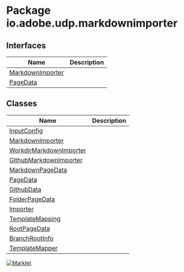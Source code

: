 # Package io.adobe.udp.markdownimporter

## Interfaces
| Name | Description |
| --- | --- |
| [MarkdownImporter](MarkdownImporter.html) |  |
| [PageData](PageData.html) |  |

## Classes
| Name | Description |
| --- | --- |
| [InputConfig](InputConfig.html) |  |
| [MarkdownImporter](MarkdownImporter.html) |  |
| [WorkdirMarkdownImporter](WorkdirMarkdownImporter.html) |  |
| [GithubMarkdownImporter](GithubMarkdownImporter.html) |  |
| [MarkdownPageData](MarkdownPageData.html) |  |
| [PageData](PageData.html) |  |
| [GithubData](GithubData.html) |  |
| [FolderPageData](FolderPageData.html) |  |
| [Importer](Importer.html) |  |
| [TemplateMapping](TemplateMapping.html) |  |
| [RootPageData](RootPageData.html) |  |
| [BranchRootInfo](BranchRootInfo.html) |  |
| [TemplateMapper](TemplateMapper.html) |  |


[![Marklet](https://img.shields.io/badge/Generated%20by-Marklet-green.svg)](https://github.com/Faylixe/marklet)